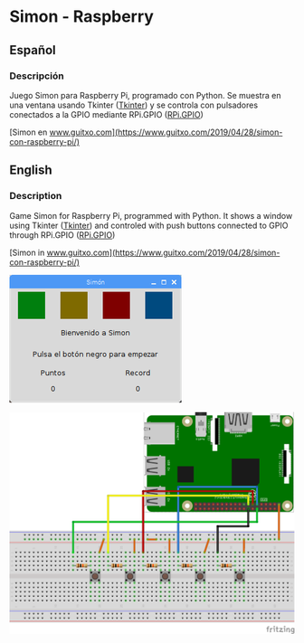 # Simon - Raspberry

## Español

### Descripción

Juego Simon para Raspberry Pi, programado con Python.
Se muestra en una ventana usando Tkinter ([Tkinter](https://wiki.python.org/moin/TkInter)) y se controla con pulsadores conectados a la GPIO mediante RPi.GPIO ([RPi.GPIO](https://pypi.org/project/RPi.GPIO/))

[Simon en www.guitxo.com](https://www.guitxo.com/2019/04/28/simon-con-raspberry-pi/)

## English

### Description

Game Simon for Raspberry Pi, programmed with Python.
It shows a window using Tkinter ([Tkinter](https://wiki.python.org/moin/TkInter)) and controled with push buttons connected to GPIO through RPi.GPIO ([RPi.GPIO](https://pypi.org/project/RPi.GPIO/))

[Simon in www.guitxo.com](https://www.guitxo.com/2019/04/28/simon-con-raspberry-pi/)

![Simon](captura.png)

![Esquema](esquema.png)
